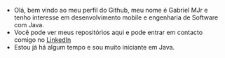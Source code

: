 - Olá, bem vindo ao meu perfil do Github, meu nome é Gabriel MJr e tenho interesse em desenvolvimento mobile e engenharia de Software com Java.
- Você pode ver meus repositórios aqui e pode entrar em contacto comigo no [LinkedIn](https://www.linkedin.com/in/gabriel-mucacho-797628239)
- Estou já há algum tempo e sou muito iniciante em Java.
